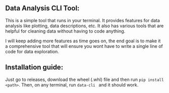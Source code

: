 ## Data Analysis CLI Tool:
This is a simple tool that runs in your terminal. It provides features for data analysis like plotting, data descriptions, etc. It also has various tools that are helpful for cleaning data without having to code anything.

I will keep adding more features as time goes on, the end goal is to make it a comprehensive tool that will ensure you wont have to write a single line of code for data exploration.

## Installation guide:
Just go to releases, download the wheel (.whl) file and then run `pip install <path>`. Then, on any terminal, run `data-cli ` and it should work. 
